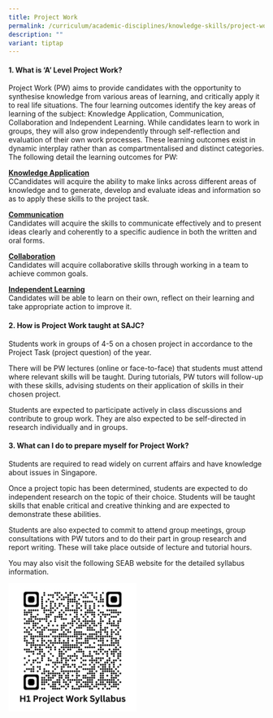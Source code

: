```yaml
---
title: Project Work
permalink: /curriculum/academic-disciplines/knowledge-skills/project-work/
description: ""
variant: tiptap
---
```

<h4><strong>1. What is ‘A’ Level Project Work?</strong></h4><p>Project Work (PW) aims to provide candidates with the opportunity to synthesise knowledge from various areas of learning, and critically apply it to real life situations. The four learning outcomes identify the key areas of learning of the subject: Knowledge Application, Communication, Collaboration and Independent Learning. While candidates learn to work in groups, they will also grow independently through self-reflection and evaluation of their own work processes. These learning outcomes exist in dynamic interplay rather than as compartmentalised and distinct categories. The following detail the learning outcomes for PW:</p><p><strong><u>Knowledge Application<br></u></strong>CCandidates will acquire the ability to make links across different areas of knowledge and to generate, develop and evaluate ideas and information so as to apply these skills to the project task.</p><p><strong><u>Communication<br></u></strong>Candidates will acquire the skills to communicate effectively and to present ideas clearly and coherently to a specific audience in both the written and oral forms.</p><p><strong><u>Collaboration<br></u></strong>Candidates will acquire collaborative skills through working in a team to achieve common goals.</p><p><strong><u>Independent Learning<br></u></strong>Candidates will be able to learn on their own, reflect on their learning and take appropriate action to improve it.</p><h4><strong>2. How is Project Work taught at SAJC?</strong></h4><p>Students work in groups of 4-5 on a chosen project in accordance to the Project Task (project question) of the year.</p><p>There will be PW lectures (online or face-to-face) that students must attend where relevant skills will be taught. During tutorials, PW tutors will follow-up with these skills, advising students on their application of skills in their chosen project.</p><p>Students are expected to participate actively in class discussions and contribute to group work. They are also expected to be self-directed in research individually and in groups.</p><h4><strong>3. What can I do to prepare myself for Project Work?</strong></h4><p>Students are required to read widely on current affairs and have knowledge about issues in Singapore.</p><p>Once a project topic has been determined, students are expected to do independent research on the topic of their choice. Students will be taught skills that enable critical and creative thinking and are expected to demonstrate these abilities.</p><p>Students are also expected to commit to attend group meetings, group consultations with PW tutors and to do their part in group research and report writing. These will take place outside of lecture and tutorial hours.</p><p>You may also visit the following SEAB website for the detailed syllabus information.</p><a class="isomer-image-wrapper" href="https://www.seab.gov.sg/docs/default-source/national-examinations/syllabus/alevel/2024syllabus/8882_y24_sy.pdf"><img style="width: 50%;" height="auto" width="100%" alt="" src="/images/QR Codes/H1_PW_QR.png"></a><p></p>